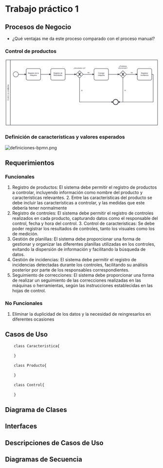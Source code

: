# Trabajo práctico 1

## Procesos de Negocio

- ¿Qué ventajas me da este proceso comparado con el proceso manual?

### Control de productos

![Diagrama de BPMN](controles.png)

### Definición de características y valores esperados

![definiciones-bpmn.png](definiciones-bpmn.png)

## Requerimientos

### Funcionales

1. Registro de productos: El sistema debe permitir el registro de productos a controlar, incluyendo información como
   nombre del producto y características relevantes.
    2. Entre las características del producto se debe incluir las características a controlar, y las medidas que este
       debería tener normalmente
2. Registro de controles: El sistema debe permitir el registro de controles realizados en cada producto, capturando
   datos como el responsable del control, fecha y hora del control.
    3. Control de características: Se debe poder registrar los resultados de controles, tanto los visuales como los de
       medición.
5. Gestión de planillas: El sistema debe proporcionar una forma de gestionar y organizar las diferentes planillas
   utilizadas en los controles, evitando la dispersión de información y facilitando la búsqueda de datos.
9. Gestión de incidencias: El sistema debe permitir el registro de incidencias detectadas durante los controles,
   facilitando su análisis posterior por parte de los responsables correspondientes.
10. Seguimiento de correcciones: El sistema debe proporcionar una forma de realizar un seguimiento de las correcciones
    realizadas en las máquinas o herramientas, según las instrucciones establecidas en las hojas de control.

### No Funcionales

1. Eliminar la duplicidad de los datos y la necesidad de reingresarlos en diferentes ocasiones

## Casos de Uso

```mermaid
    class Caracteristica{
        
    }

    class Producto{

    }

    class Control{
        
    }
```

## Diagrama de Clases

## Interfaces

## Descripciones de Casos de Uso

## Diagramas de Secuencia